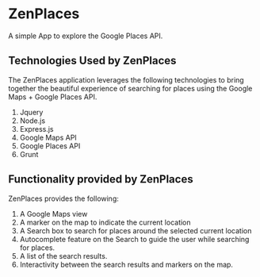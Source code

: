 # ZenPlaces
A simple App to explore the Google Places API.

## Technologies Used by ZenPlaces
The ZenPlaces application leverages the following technologies to bring together the beautiful experience of searching for places using the Google Maps + Google Places API.
1. Jquery
2. Node.js
3. Express.js
4. Google Maps API
5. Google Places API
6. Grunt

## Functionality provided by ZenPlaces
ZenPlaces provides the following:
1. A Google Maps view
2. A marker on the map to indicate the current location
3. A Search box to search for places around the selected current location
4. Autocomplete feature on the Search to guide the user while searching for places.
5. A list of the search results.
6. Interactivity between the search results and markers on the map.



